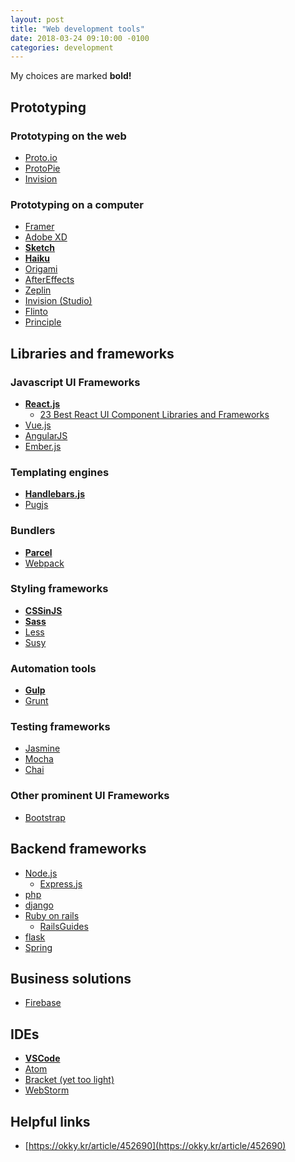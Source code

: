 ```yaml
---
layout: post
title: "Web development tools"
date: 2018-03-24 09:10:00 -0100
categories: development
---
```


My choices are marked **bold!**

## Prototyping

### Prototyping on the web
* [Proto.io](https://proto.io/)
* [ProtoPie](https://www.protopie.io/)
* [Invision](https://www.invisionapp.com/)

### Prototyping on a computer
* [Framer](https://framer.com/)
* [Adobe XD](https://www.adobe.com/kr/products/xd.html)
* **[Sketch](https://www.sketchapp.com/)**
* **[Haiku](https://www.haiku.ai/)**
* [Origami](https://origami.design/)
* [AfterEffects](www.adobe.com/AfterEffects)
* [Zeplin](https://zeplin.io/)
* [Invision (Studio)](https://www.invisionapp.com/studio)
* [Flinto](https://www.flinto.com/)
* [Principle](http://principleformac.com/)

## Libraries and frameworks

### Javascript UI Frameworks
* **[React.js](https://reactjs.org/)**
    * [23 Best React UI Component Libraries and Frameworks](https://hackernoon.com/23-best-react-ui-component-libraries-and-frameworks-250a81b2ac42)
* [Vue.js](https://vuejs.org/)
* [AngularJS](https://angularjs.org/)
* [Ember.js](https://www.emberjs.com/)

### Templating engines
* **[Handlebars.js](https://handlebarsjs.com/)**
* [Pugjs](https://pugjs.org/api/getting-started.html)

### Bundlers
* **[Parcel](https://parceljs.org/)**
* [Webpack](https://webpack.js.org/)

### Styling frameworks
* **[CSSinJS](cssinjs.org/)**
* **[Sass](https://sass-lang.com/)**
* [Less](lesscss.org/)
* [Susy](http://susy.oddbird.net/)

### Automation tools
* **[Gulp](https://gulpjs.com/)**
* [Grunt](https://gruntjs.com/)

### Testing frameworks
* [Jasmine](https://jasmine.github.io/)
* [Mocha](https://mochajs.org/)
* [Chai](www.chaijs.com/)

### Other prominent UI Frameworks 
* [Bootstrap](https://getbootstrap.com/)

## Backend frameworks
* [Node.js](https://nodejs.org)
    * [Express.js](expressjs.com/) 
* [php](www.php.net/)
* [django](https://www.djangoproject.com/start/)
* [Ruby on rails](rubyonrails.org/)
    * [RailsGuides](http://guides.rubyonrails.org/getting_started.html) 
* [flask](http://flask.pocoo.org/)
* [Spring](https://projects.spring.io/spring-framework/)

## Business solutions
* [Firebase](https://firebase.google.com/)

## IDEs
* **[VSCode](https://code.visualstudio.com/)**
* [Atom](https://atom.io/)
* [Bracket (yet too light)](brackets.io/)
* [WebStorm](https://www.jetbrains.com/webstorm/)

## Helpful links
* [https://okky.kr/article/452690](https://okky.kr/article/452690)

